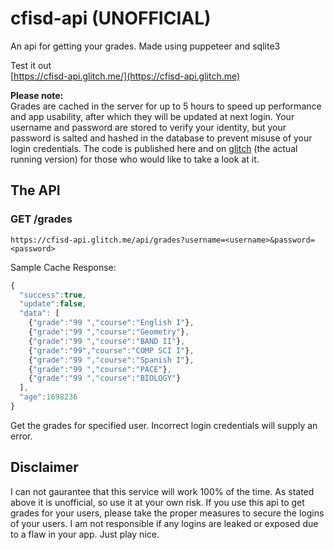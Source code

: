 # cfisd-api (UNOFFICIAL)
An api for getting your grades. Made using puppeteer and sqlite3

Test it out<br/>
[https://cfisd-api.glitch.me/](https://cfisd-api.glitch.me)

**Please note:**<br/>
Grades are cached in the server for up to 5 hours to speed up performance and app usability, after which they will be updated at next login. Your username and password are stored to verify your identity, but your password is salted and hashed in the database to prevent misuse of your login credentials. The code is published here and on [glitch](https://glitch.com/edit/#!/cfisd-api) (the actual running version) for those who would like to take a look at it.

## The API

### GET /grades
`https://cfisd-api.glitch.me/api/grades?username=<username>&password=<password>`

Sample Cache Response:

```js
{
  "success":true,
  "update":false,
  "data": [
    {"grade":"99 ","course":"English I"},
    {"grade":"99 ","course":"Geometry"},
    {"grade":"99 ","course":"BAND II"},
    {"grade":"99","course":"COMP SCI I"},
    {"grade":"99 ","course":"Spanish I"},
    {"grade":"99 ","course":"PACE"},
    {"grade":"99 ","course":"BIOLOGY"}
  ],
  "age":1698236
}
```

Get the grades for specified user. Incorrect login credentials will supply an error.

## Disclaimer
I can not gaurantee that this service will work 100% of the time. As stated above it is unofficial, so use it at your own risk. If you use this api to get grades for your users, please take the proper measures to secure the logins of your users. I am not responsible if any logins are leaked or exposed due to a flaw in your app. Just play nice.
